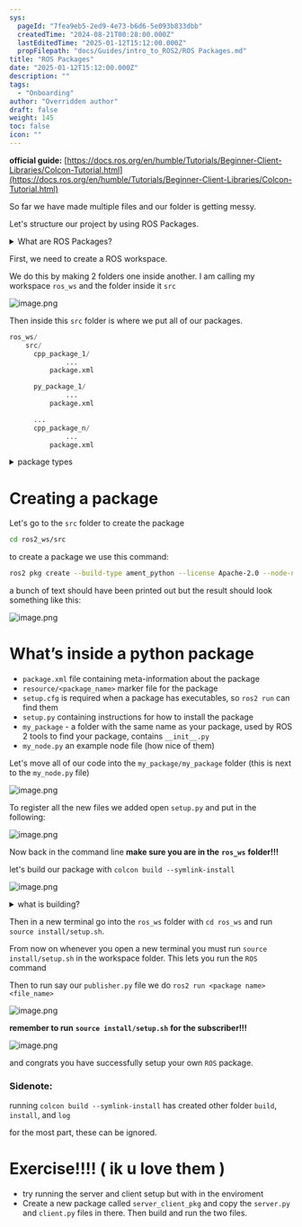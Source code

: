 ```yaml
---
sys:
  pageId: "7fea9eb5-2ed9-4e73-b6d6-5e093b833dbb"
  createdTime: "2024-08-21T00:28:00.000Z"
  lastEditedTime: "2025-01-12T15:12:00.000Z"
  propFilepath: "docs/Guides/intro_to_ROS2/ROS Packages.md"
title: "ROS Packages"
date: "2025-01-12T15:12:00.000Z"
description: ""
tags:
  - "Onboarding"
author: "Overridden author"
draft: false
weight: 145
toc: false
icon: ""
---
```


**official guide:** [https://docs.ros.org/en/humble/Tutorials/Beginner-Client-Libraries/Colcon-Tutorial.html](https://docs.ros.org/en/humble/Tutorials/Beginner-Client-Libraries/Colcon-Tutorial.html)

So far we have made multiple files and our folder is getting messy.

Let's structure our project by using ROS Packages.

<details>

<summary>What are ROS Packages?</summary>

ROS Packages are, as the name implies, packages of code that are highly sharable between ROS developers.

They consist of a folder, `package.xml` file, and source code

```python
      cpp_package_1/
		      ... imagine much code files here ..
          package.xml
```

</details>

First, we need to create a ROS workspace.

We do this by making 2 folders one inside another. I am calling my workspace `ros_ws` and the folder inside it `src`

![image.png](https://prod-files-secure.s3.us-west-2.amazonaws.com/d518164a-d88e-44d1-a4ee-3adb3bd8bce0/70706947-fd18-4537-a67b-e12946812d31/image.png?X-Amz-Algorithm=AWS4-HMAC-SHA256&X-Amz-Content-Sha256=UNSIGNED-PAYLOAD&X-Amz-Credential=ASIAZI2LB4663JDYI4VC%2F20250227%2Fus-west-2%2Fs3%2Faws4_request&X-Amz-Date=20250227T220737Z&X-Amz-Expires=3600&X-Amz-Security-Token=IQoJb3JpZ2luX2VjEEYaCXVzLXdlc3QtMiJGMEQCICKvHfwZt1PIeEQMVrFrWIsp2AZ4Be%2FisO9NZ4xDgjzDAiB6Ls1PtKqtHHmW6LXpiYiqxcuxreh%2BMCLhwY0e8V8WRSr%2FAwh%2FEAAaDDYzNzQyMzE4MzgwNSIMc0ut3se1faDDnv5ZKtwDufOm8jKGlEdKYlB0X8MtWJGH7zymf5TQJSFUKtRX6S7dSAGbnae7cauVgEm6DIZd3k1zzE6AS9ojJ6X3%2BuNlyNMoNhDx75QPNceYYgghZ1DKX71Q60Ij6YjA9b8wnrUapFYB5EzEicORrJgPDqaKlblCqhtzx4AbOUpVF%2Fh%2Fsg6WuWqzt%2Bf2gVeqrPJun%2BK4yHyViP1%2BNXBEB3FQ9g0DJBiIt45epxIUjBY9Q9HV5S968hWQHBrEEGiPgp3oPwSAqOXIFb%2BABv1pfVT%2BHvYOBElqZzVnu43gBLgpxGc%2Fhs69MsgJvpqDfNGNgph94BMDbMg8ukUCXuL1j1BWsosEiXHaKrh7OKoiDpmIOsxPE9VM4zv9saWZwtmVvkTvIFZEixdaKjXkjh0NMYrpI%2BoTl2aDpDX4VX7bqRnY%2B9rIatefaf7%2FDXiheKsXo3CjXuDHbXX%2F%2FVdjQ%2B6sX6u5qQaN9Qfv1uTZqN4cth35w2%2BYcZ0TYaRV1Ebk3on%2F9P%2FkHTXRGucSgFK3I3ka2%2BmTyPBhHTMUl%2BjUoAVOG1ZQnkMD5QXZKhskLmsIRYNMC0BNJqfraFU4juPvSHFEOjoYuohqvhuvFe%2FakZd4%2FcdRh7a5Anhpo1aOcBVOddJ238UwxLuDvgY6pgEiTjgAizHQMmVpcFO%2FUyKLx3qHAukNQqNOr3n5TnHL704XowMdqshI9hFMYgb0VhyrUaILPck9qEYqKplP6GxNUl1zPwF3pFbO%2BBG6p19y29whaxkI29bQN18KcCxNj93HyahQZSZ1wdaXEMrRpbVGDe0towOLT22p92zZWATsgf53V45CxLhpp8QRFiu86BPwpT%2BQvMHeM2AHjP0DVDoWGDdQiI5o&X-Amz-Signature=ce2a0da8f32d460d2cc1a5e20c30c02fb827682449f64a27272ad214adc7448d&X-Amz-SignedHeaders=host&x-id=GetObject)

Then inside this `src` folder is where we put all of our packages.

```python
ros_ws/
    src/
      cpp_package_1/
		      ...
          package.xml

      py_package_1/
		      ...
          package.xml

      ...
      cpp_package_n/
		      ...
          package.xml

```

<details>

<summary>package types</summary>

packages can be either `C++` or python.

the intern file structure is different for each but for this guide we will stick to creating python packages

</details>

# Creating a package

Let's go to the `src` folder to create the package

```bash
cd ros2_ws/src
```

to create a package we use this command:

```bash
ros2 pkg create --build-type ament_python --license Apache-2.0 --node-name my_node my_package
```

a bunch of text should have been printed out but the result should look something like this:

![image.png](https://prod-files-secure.s3.us-west-2.amazonaws.com/d518164a-d88e-44d1-a4ee-3adb3bd8bce0/e6cf1e3f-8512-4a3e-b131-079f800bf3e8/image.png?X-Amz-Algorithm=AWS4-HMAC-SHA256&X-Amz-Content-Sha256=UNSIGNED-PAYLOAD&X-Amz-Credential=ASIAZI2LB4663JDYI4VC%2F20250227%2Fus-west-2%2Fs3%2Faws4_request&X-Amz-Date=20250227T220737Z&X-Amz-Expires=3600&X-Amz-Security-Token=IQoJb3JpZ2luX2VjEEYaCXVzLXdlc3QtMiJGMEQCICKvHfwZt1PIeEQMVrFrWIsp2AZ4Be%2FisO9NZ4xDgjzDAiB6Ls1PtKqtHHmW6LXpiYiqxcuxreh%2BMCLhwY0e8V8WRSr%2FAwh%2FEAAaDDYzNzQyMzE4MzgwNSIMc0ut3se1faDDnv5ZKtwDufOm8jKGlEdKYlB0X8MtWJGH7zymf5TQJSFUKtRX6S7dSAGbnae7cauVgEm6DIZd3k1zzE6AS9ojJ6X3%2BuNlyNMoNhDx75QPNceYYgghZ1DKX71Q60Ij6YjA9b8wnrUapFYB5EzEicORrJgPDqaKlblCqhtzx4AbOUpVF%2Fh%2Fsg6WuWqzt%2Bf2gVeqrPJun%2BK4yHyViP1%2BNXBEB3FQ9g0DJBiIt45epxIUjBY9Q9HV5S968hWQHBrEEGiPgp3oPwSAqOXIFb%2BABv1pfVT%2BHvYOBElqZzVnu43gBLgpxGc%2Fhs69MsgJvpqDfNGNgph94BMDbMg8ukUCXuL1j1BWsosEiXHaKrh7OKoiDpmIOsxPE9VM4zv9saWZwtmVvkTvIFZEixdaKjXkjh0NMYrpI%2BoTl2aDpDX4VX7bqRnY%2B9rIatefaf7%2FDXiheKsXo3CjXuDHbXX%2F%2FVdjQ%2B6sX6u5qQaN9Qfv1uTZqN4cth35w2%2BYcZ0TYaRV1Ebk3on%2F9P%2FkHTXRGucSgFK3I3ka2%2BmTyPBhHTMUl%2BjUoAVOG1ZQnkMD5QXZKhskLmsIRYNMC0BNJqfraFU4juPvSHFEOjoYuohqvhuvFe%2FakZd4%2FcdRh7a5Anhpo1aOcBVOddJ238UwxLuDvgY6pgEiTjgAizHQMmVpcFO%2FUyKLx3qHAukNQqNOr3n5TnHL704XowMdqshI9hFMYgb0VhyrUaILPck9qEYqKplP6GxNUl1zPwF3pFbO%2BBG6p19y29whaxkI29bQN18KcCxNj93HyahQZSZ1wdaXEMrRpbVGDe0towOLT22p92zZWATsgf53V45CxLhpp8QRFiu86BPwpT%2BQvMHeM2AHjP0DVDoWGDdQiI5o&X-Amz-Signature=1b7bf9deb041ccecadb89fc9283836140544153a5cedaecbe9d6948f63603f01&X-Amz-SignedHeaders=host&x-id=GetObject)

# What’s inside a python package

- `package.xml` file containing meta-information about the package
- `resource/<package_name>` marker file for the package
- `setup.cfg` is required when a package has executables, so `ros2 run` can find them
- `setup.py` containing instructions for how to install the package
- `my_package` - a folder with the same name as your package, used by ROS 2 tools to find your package, contains `__init__.py`
- `my_node.py` an example node file (how nice of them)

Let's move all of our code into the `my_package/my_package` folder (this is next to the `my_node.py` file)

![image.png](https://prod-files-secure.s3.us-west-2.amazonaws.com/d518164a-d88e-44d1-a4ee-3adb3bd8bce0/9ce58f11-0da9-4d3e-b86d-506a9685d378/image.png?X-Amz-Algorithm=AWS4-HMAC-SHA256&X-Amz-Content-Sha256=UNSIGNED-PAYLOAD&X-Amz-Credential=ASIAZI2LB4663JDYI4VC%2F20250227%2Fus-west-2%2Fs3%2Faws4_request&X-Amz-Date=20250227T220737Z&X-Amz-Expires=3600&X-Amz-Security-Token=IQoJb3JpZ2luX2VjEEYaCXVzLXdlc3QtMiJGMEQCICKvHfwZt1PIeEQMVrFrWIsp2AZ4Be%2FisO9NZ4xDgjzDAiB6Ls1PtKqtHHmW6LXpiYiqxcuxreh%2BMCLhwY0e8V8WRSr%2FAwh%2FEAAaDDYzNzQyMzE4MzgwNSIMc0ut3se1faDDnv5ZKtwDufOm8jKGlEdKYlB0X8MtWJGH7zymf5TQJSFUKtRX6S7dSAGbnae7cauVgEm6DIZd3k1zzE6AS9ojJ6X3%2BuNlyNMoNhDx75QPNceYYgghZ1DKX71Q60Ij6YjA9b8wnrUapFYB5EzEicORrJgPDqaKlblCqhtzx4AbOUpVF%2Fh%2Fsg6WuWqzt%2Bf2gVeqrPJun%2BK4yHyViP1%2BNXBEB3FQ9g0DJBiIt45epxIUjBY9Q9HV5S968hWQHBrEEGiPgp3oPwSAqOXIFb%2BABv1pfVT%2BHvYOBElqZzVnu43gBLgpxGc%2Fhs69MsgJvpqDfNGNgph94BMDbMg8ukUCXuL1j1BWsosEiXHaKrh7OKoiDpmIOsxPE9VM4zv9saWZwtmVvkTvIFZEixdaKjXkjh0NMYrpI%2BoTl2aDpDX4VX7bqRnY%2B9rIatefaf7%2FDXiheKsXo3CjXuDHbXX%2F%2FVdjQ%2B6sX6u5qQaN9Qfv1uTZqN4cth35w2%2BYcZ0TYaRV1Ebk3on%2F9P%2FkHTXRGucSgFK3I3ka2%2BmTyPBhHTMUl%2BjUoAVOG1ZQnkMD5QXZKhskLmsIRYNMC0BNJqfraFU4juPvSHFEOjoYuohqvhuvFe%2FakZd4%2FcdRh7a5Anhpo1aOcBVOddJ238UwxLuDvgY6pgEiTjgAizHQMmVpcFO%2FUyKLx3qHAukNQqNOr3n5TnHL704XowMdqshI9hFMYgb0VhyrUaILPck9qEYqKplP6GxNUl1zPwF3pFbO%2BBG6p19y29whaxkI29bQN18KcCxNj93HyahQZSZ1wdaXEMrRpbVGDe0towOLT22p92zZWATsgf53V45CxLhpp8QRFiu86BPwpT%2BQvMHeM2AHjP0DVDoWGDdQiI5o&X-Amz-Signature=0b279136c3bbd1a877eda26c4df39af49e06013cce162e840988436e71937717&X-Amz-SignedHeaders=host&x-id=GetObject)

To register all the new files we added open `setup.py` and put in the following:

![image.png](https://prod-files-secure.s3.us-west-2.amazonaws.com/d518164a-d88e-44d1-a4ee-3adb3bd8bce0/1cd7c262-4cae-4496-9d75-c178537d24a2/image.png?X-Amz-Algorithm=AWS4-HMAC-SHA256&X-Amz-Content-Sha256=UNSIGNED-PAYLOAD&X-Amz-Credential=ASIAZI2LB4663JDYI4VC%2F20250227%2Fus-west-2%2Fs3%2Faws4_request&X-Amz-Date=20250227T220737Z&X-Amz-Expires=3600&X-Amz-Security-Token=IQoJb3JpZ2luX2VjEEYaCXVzLXdlc3QtMiJGMEQCICKvHfwZt1PIeEQMVrFrWIsp2AZ4Be%2FisO9NZ4xDgjzDAiB6Ls1PtKqtHHmW6LXpiYiqxcuxreh%2BMCLhwY0e8V8WRSr%2FAwh%2FEAAaDDYzNzQyMzE4MzgwNSIMc0ut3se1faDDnv5ZKtwDufOm8jKGlEdKYlB0X8MtWJGH7zymf5TQJSFUKtRX6S7dSAGbnae7cauVgEm6DIZd3k1zzE6AS9ojJ6X3%2BuNlyNMoNhDx75QPNceYYgghZ1DKX71Q60Ij6YjA9b8wnrUapFYB5EzEicORrJgPDqaKlblCqhtzx4AbOUpVF%2Fh%2Fsg6WuWqzt%2Bf2gVeqrPJun%2BK4yHyViP1%2BNXBEB3FQ9g0DJBiIt45epxIUjBY9Q9HV5S968hWQHBrEEGiPgp3oPwSAqOXIFb%2BABv1pfVT%2BHvYOBElqZzVnu43gBLgpxGc%2Fhs69MsgJvpqDfNGNgph94BMDbMg8ukUCXuL1j1BWsosEiXHaKrh7OKoiDpmIOsxPE9VM4zv9saWZwtmVvkTvIFZEixdaKjXkjh0NMYrpI%2BoTl2aDpDX4VX7bqRnY%2B9rIatefaf7%2FDXiheKsXo3CjXuDHbXX%2F%2FVdjQ%2B6sX6u5qQaN9Qfv1uTZqN4cth35w2%2BYcZ0TYaRV1Ebk3on%2F9P%2FkHTXRGucSgFK3I3ka2%2BmTyPBhHTMUl%2BjUoAVOG1ZQnkMD5QXZKhskLmsIRYNMC0BNJqfraFU4juPvSHFEOjoYuohqvhuvFe%2FakZd4%2FcdRh7a5Anhpo1aOcBVOddJ238UwxLuDvgY6pgEiTjgAizHQMmVpcFO%2FUyKLx3qHAukNQqNOr3n5TnHL704XowMdqshI9hFMYgb0VhyrUaILPck9qEYqKplP6GxNUl1zPwF3pFbO%2BBG6p19y29whaxkI29bQN18KcCxNj93HyahQZSZ1wdaXEMrRpbVGDe0towOLT22p92zZWATsgf53V45CxLhpp8QRFiu86BPwpT%2BQvMHeM2AHjP0DVDoWGDdQiI5o&X-Amz-Signature=1798026b803f1464622ff1d5f8772867a6d6b3a89c20f44a1c0b6f96aedce03c&X-Amz-SignedHeaders=host&x-id=GetObject)

Now back in the command line **make sure you are in the** **`ros_ws`** **folder!!!**

let's build our package with `colcon build --symlink-install`

![image.png](https://prod-files-secure.s3.us-west-2.amazonaws.com/d518164a-d88e-44d1-a4ee-3adb3bd8bce0/2f2a0d27-b173-48fd-b189-5f5c0ce65619/image.png?X-Amz-Algorithm=AWS4-HMAC-SHA256&X-Amz-Content-Sha256=UNSIGNED-PAYLOAD&X-Amz-Credential=ASIAZI2LB4663JDYI4VC%2F20250227%2Fus-west-2%2Fs3%2Faws4_request&X-Amz-Date=20250227T220737Z&X-Amz-Expires=3600&X-Amz-Security-Token=IQoJb3JpZ2luX2VjEEYaCXVzLXdlc3QtMiJGMEQCICKvHfwZt1PIeEQMVrFrWIsp2AZ4Be%2FisO9NZ4xDgjzDAiB6Ls1PtKqtHHmW6LXpiYiqxcuxreh%2BMCLhwY0e8V8WRSr%2FAwh%2FEAAaDDYzNzQyMzE4MzgwNSIMc0ut3se1faDDnv5ZKtwDufOm8jKGlEdKYlB0X8MtWJGH7zymf5TQJSFUKtRX6S7dSAGbnae7cauVgEm6DIZd3k1zzE6AS9ojJ6X3%2BuNlyNMoNhDx75QPNceYYgghZ1DKX71Q60Ij6YjA9b8wnrUapFYB5EzEicORrJgPDqaKlblCqhtzx4AbOUpVF%2Fh%2Fsg6WuWqzt%2Bf2gVeqrPJun%2BK4yHyViP1%2BNXBEB3FQ9g0DJBiIt45epxIUjBY9Q9HV5S968hWQHBrEEGiPgp3oPwSAqOXIFb%2BABv1pfVT%2BHvYOBElqZzVnu43gBLgpxGc%2Fhs69MsgJvpqDfNGNgph94BMDbMg8ukUCXuL1j1BWsosEiXHaKrh7OKoiDpmIOsxPE9VM4zv9saWZwtmVvkTvIFZEixdaKjXkjh0NMYrpI%2BoTl2aDpDX4VX7bqRnY%2B9rIatefaf7%2FDXiheKsXo3CjXuDHbXX%2F%2FVdjQ%2B6sX6u5qQaN9Qfv1uTZqN4cth35w2%2BYcZ0TYaRV1Ebk3on%2F9P%2FkHTXRGucSgFK3I3ka2%2BmTyPBhHTMUl%2BjUoAVOG1ZQnkMD5QXZKhskLmsIRYNMC0BNJqfraFU4juPvSHFEOjoYuohqvhuvFe%2FakZd4%2FcdRh7a5Anhpo1aOcBVOddJ238UwxLuDvgY6pgEiTjgAizHQMmVpcFO%2FUyKLx3qHAukNQqNOr3n5TnHL704XowMdqshI9hFMYgb0VhyrUaILPck9qEYqKplP6GxNUl1zPwF3pFbO%2BBG6p19y29whaxkI29bQN18KcCxNj93HyahQZSZ1wdaXEMrRpbVGDe0towOLT22p92zZWATsgf53V45CxLhpp8QRFiu86BPwpT%2BQvMHeM2AHjP0DVDoWGDdQiI5o&X-Amz-Signature=c356a58dc2a11f6177a31d4716804ec8f2f322ecf2c596cad7c2a6789a8c5163&X-Amz-SignedHeaders=host&x-id=GetObject)

<details>

<summary>what is building?</summary>

if you are a CS major at Rose-Hulman you will learn the answer to this in CSSE132

but TLDR; is it combines all the code files into one program that can be run easily 

</details>

Then in a new terminal go into the `ros_ws` folder with `cd ros_ws` and run `source install/setup.sh`. 

From now on whenever you open a new terminal you must run `source install/setup.sh` in the workspace folder. This lets you run the `ROS` command

Then to run say our `publisher.py` file we do `ros2 run <package name> <file_name>`

![image.png](https://prod-files-secure.s3.us-west-2.amazonaws.com/d518164a-d88e-44d1-a4ee-3adb3bd8bce0/4f4b1219-3a44-4632-aa0a-ce3471699f59/image.png?X-Amz-Algorithm=AWS4-HMAC-SHA256&X-Amz-Content-Sha256=UNSIGNED-PAYLOAD&X-Amz-Credential=ASIAZI2LB4663JDYI4VC%2F20250227%2Fus-west-2%2Fs3%2Faws4_request&X-Amz-Date=20250227T220737Z&X-Amz-Expires=3600&X-Amz-Security-Token=IQoJb3JpZ2luX2VjEEYaCXVzLXdlc3QtMiJGMEQCICKvHfwZt1PIeEQMVrFrWIsp2AZ4Be%2FisO9NZ4xDgjzDAiB6Ls1PtKqtHHmW6LXpiYiqxcuxreh%2BMCLhwY0e8V8WRSr%2FAwh%2FEAAaDDYzNzQyMzE4MzgwNSIMc0ut3se1faDDnv5ZKtwDufOm8jKGlEdKYlB0X8MtWJGH7zymf5TQJSFUKtRX6S7dSAGbnae7cauVgEm6DIZd3k1zzE6AS9ojJ6X3%2BuNlyNMoNhDx75QPNceYYgghZ1DKX71Q60Ij6YjA9b8wnrUapFYB5EzEicORrJgPDqaKlblCqhtzx4AbOUpVF%2Fh%2Fsg6WuWqzt%2Bf2gVeqrPJun%2BK4yHyViP1%2BNXBEB3FQ9g0DJBiIt45epxIUjBY9Q9HV5S968hWQHBrEEGiPgp3oPwSAqOXIFb%2BABv1pfVT%2BHvYOBElqZzVnu43gBLgpxGc%2Fhs69MsgJvpqDfNGNgph94BMDbMg8ukUCXuL1j1BWsosEiXHaKrh7OKoiDpmIOsxPE9VM4zv9saWZwtmVvkTvIFZEixdaKjXkjh0NMYrpI%2BoTl2aDpDX4VX7bqRnY%2B9rIatefaf7%2FDXiheKsXo3CjXuDHbXX%2F%2FVdjQ%2B6sX6u5qQaN9Qfv1uTZqN4cth35w2%2BYcZ0TYaRV1Ebk3on%2F9P%2FkHTXRGucSgFK3I3ka2%2BmTyPBhHTMUl%2BjUoAVOG1ZQnkMD5QXZKhskLmsIRYNMC0BNJqfraFU4juPvSHFEOjoYuohqvhuvFe%2FakZd4%2FcdRh7a5Anhpo1aOcBVOddJ238UwxLuDvgY6pgEiTjgAizHQMmVpcFO%2FUyKLx3qHAukNQqNOr3n5TnHL704XowMdqshI9hFMYgb0VhyrUaILPck9qEYqKplP6GxNUl1zPwF3pFbO%2BBG6p19y29whaxkI29bQN18KcCxNj93HyahQZSZ1wdaXEMrRpbVGDe0towOLT22p92zZWATsgf53V45CxLhpp8QRFiu86BPwpT%2BQvMHeM2AHjP0DVDoWGDdQiI5o&X-Amz-Signature=ecdb070cd5c9709eba707a5527a375ceaf403135bbf3a7d71417998f9a3321d6&X-Amz-SignedHeaders=host&x-id=GetObject)

**remember to run** **`source install/setup.sh`** **for the subscriber!!!**

![image.png](https://prod-files-secure.s3.us-west-2.amazonaws.com/d518164a-d88e-44d1-a4ee-3adb3bd8bce0/02121119-dad4-49ec-8356-c956108b4243/image.png?X-Amz-Algorithm=AWS4-HMAC-SHA256&X-Amz-Content-Sha256=UNSIGNED-PAYLOAD&X-Amz-Credential=ASIAZI2LB4663JDYI4VC%2F20250227%2Fus-west-2%2Fs3%2Faws4_request&X-Amz-Date=20250227T220737Z&X-Amz-Expires=3600&X-Amz-Security-Token=IQoJb3JpZ2luX2VjEEYaCXVzLXdlc3QtMiJGMEQCICKvHfwZt1PIeEQMVrFrWIsp2AZ4Be%2FisO9NZ4xDgjzDAiB6Ls1PtKqtHHmW6LXpiYiqxcuxreh%2BMCLhwY0e8V8WRSr%2FAwh%2FEAAaDDYzNzQyMzE4MzgwNSIMc0ut3se1faDDnv5ZKtwDufOm8jKGlEdKYlB0X8MtWJGH7zymf5TQJSFUKtRX6S7dSAGbnae7cauVgEm6DIZd3k1zzE6AS9ojJ6X3%2BuNlyNMoNhDx75QPNceYYgghZ1DKX71Q60Ij6YjA9b8wnrUapFYB5EzEicORrJgPDqaKlblCqhtzx4AbOUpVF%2Fh%2Fsg6WuWqzt%2Bf2gVeqrPJun%2BK4yHyViP1%2BNXBEB3FQ9g0DJBiIt45epxIUjBY9Q9HV5S968hWQHBrEEGiPgp3oPwSAqOXIFb%2BABv1pfVT%2BHvYOBElqZzVnu43gBLgpxGc%2Fhs69MsgJvpqDfNGNgph94BMDbMg8ukUCXuL1j1BWsosEiXHaKrh7OKoiDpmIOsxPE9VM4zv9saWZwtmVvkTvIFZEixdaKjXkjh0NMYrpI%2BoTl2aDpDX4VX7bqRnY%2B9rIatefaf7%2FDXiheKsXo3CjXuDHbXX%2F%2FVdjQ%2B6sX6u5qQaN9Qfv1uTZqN4cth35w2%2BYcZ0TYaRV1Ebk3on%2F9P%2FkHTXRGucSgFK3I3ka2%2BmTyPBhHTMUl%2BjUoAVOG1ZQnkMD5QXZKhskLmsIRYNMC0BNJqfraFU4juPvSHFEOjoYuohqvhuvFe%2FakZd4%2FcdRh7a5Anhpo1aOcBVOddJ238UwxLuDvgY6pgEiTjgAizHQMmVpcFO%2FUyKLx3qHAukNQqNOr3n5TnHL704XowMdqshI9hFMYgb0VhyrUaILPck9qEYqKplP6GxNUl1zPwF3pFbO%2BBG6p19y29whaxkI29bQN18KcCxNj93HyahQZSZ1wdaXEMrRpbVGDe0towOLT22p92zZWATsgf53V45CxLhpp8QRFiu86BPwpT%2BQvMHeM2AHjP0DVDoWGDdQiI5o&X-Amz-Signature=eeb08166206afb60fb163d5b0450c9699b90f40d3f4f95cb7b81206f9c82f094&X-Amz-SignedHeaders=host&x-id=GetObject)

and congrats you have successfully setup your own `ROS` package.

### Sidenote:

running `colcon build --symlink-install` has created other folder `build`, `install`, and `log`

for the most part, these can be ignored.

# Exercise!!!! ( ik u love them )

- try running the server and client setup but with in the enviroment
- Create a new package called `server_client_pkg` and copy the `server.py` and `client.py` files in there. Then build and run the two files.
